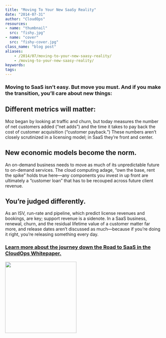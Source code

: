 ```yaml
---
title: "Moving To Your New SaaSy Reality"
date: "2014-07-31"
author: "CloudOps"
resources:
- name: "thumbnail"
  src: "fishy.jpg"
- name: "cover"
  src: "fishy-cover.jpg"
class_name: "blog post"
aliases:
    - /2014/07/moving-to-your-new-saasy-reality/
    - /moving-to-your-new-saasy-reality/
keywords:
tags:
---
```



<h3><strong>Moving to SaaS isn’t easy. But move you must. And if you make the transition, you’ll care about new things:</strong></h3><p></p><h2>Different metrics will matter:</h2><p> Moz began by looking at traffic and churn, but today measures the number of net customers added (“net adds”) and the time it takes to pay back the cost of customer acquisition (“customer payback.”) These numbers aren’t closely scrutinized in a licensing model; in SaaS they’re front and center.</p><h2>New economic models become the norm.</h2><p> An on-demand business needs to move as much of its unpredictable future to on-demand services. The cloud computing adage, “own the base, rent the spike” holds true here—any components you invest in up front are ultimately a “customer loan” that has to be recouped across future client revenue.</p><h2>You’re judged differently.</h2><p> As an ISV, run-rate and pipeline, which predict license revenues and bookings, are key; support revenue is a sidenote. In a SaaS business, renewal, churn, and the residual lifetime value of a customer matter far more, and release dates aren’t discussed as much—because if you’re doing it right, you’re releasing something every day.</p><h3><a href="/resources/white-papers/road-to-saas/">Learn more about the journey down the Road to SaaS in the CloudOps Whitepaper.</a></h3><p><a href="/resources/white-papers/road-to-saas/"><img style="width: 230px;" src="/images/blog/post/Download-Whitepaper-CTA.png"></a></p>